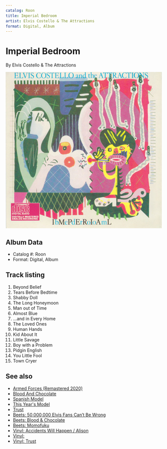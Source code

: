 ```yaml
---
catalog: Roon
title: Imperial Bedroom
artist: Elvis Costello & The Attractions
format: Digital, Album
---
```


# Imperial Bedroom

By Elvis Costello & The Attractions

![](../../assets/albumcovers/Elvis_Costello_and_The_Attractions-Imperial_Bedroom.png)

## Album Data

- Catalog #: Roon
- Format: Digital, Album


## Track listing


1. Beyond Belief
2. Tears Before Bedtime
3. Shabby Doll
4. The Long Honeymoon
5. Man out of Time
6. Almost Blue
7. ...and in Every Home
8. The Loved Ones
9. Human Hands
10. Kid About It
11. Little Savage
12. Boy with a Problem
13. Pidgin English
14. You Little Fool
15. Town Cryer


## See also

- [Armed Forces (Remastered 2020)](Armed_Forces_Remastered_2020.md)
- [Blood And Chocolate](Blood_And_Chocolate.md)
- [Spanish Model](Spanish_Model.md)
- [This Year's Model](This_Years_Model.md)
- [Trust](Trust.md)
- [Beets: 50,000,000 Elvis Fans Can’t Be Wrong](../../Beets/Elvis_Costello_and_The_Attractions/50_000_000_Elvis_Fans_Can’t_Be_Wrong.md)
- [Beets: Blood & Chocolate](../../Beets/Elvis_Costello_and_The_Attractions/Blood_and_Chocolate.md)
- [Beets: Momofuku](../../Beets/Elvis_Costello_and_The_Attractions/Momofuku.md)
- [Vinyl: Accidents Will Happen / Alison](../../Vinyl/Elvis_Costello_and_The_Attractions/Accidents_Will_Happen_-_Alison.md)
- [Vinyl: ](../../Vinyl/Elvis_Costello_and_The_Attractions/Elvis_Costello_and_The_Attractions.md)
- [Vinyl: Trust](../../Vinyl/Elvis_Costello_and_The_Attractions/Trust.md)
